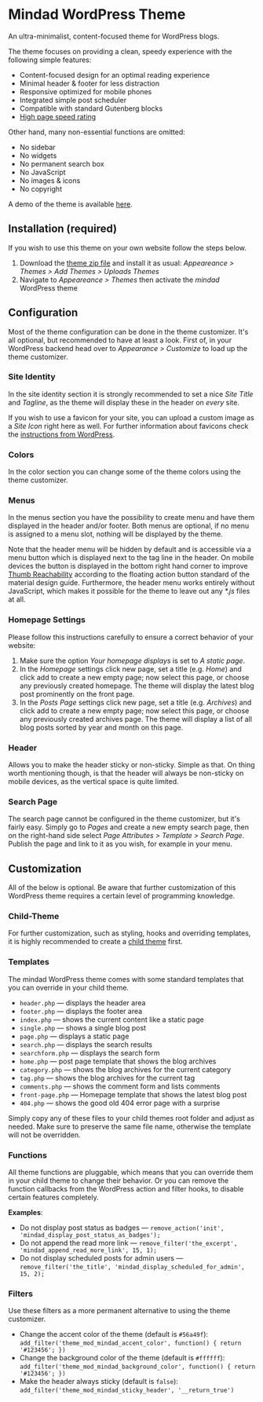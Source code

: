 # Mindad WordPress Theme
An ultra-minimalist, content-focused theme for WordPress blogs.

The theme focuses on providing a clean, speedy experience with the following simple features:
- Content-focused design for an optimal reading experience
- Minimal header & footer for less distraction
- Responsive optimized for mobile phones
- Integrated simple post scheduler
- Compatible with standard Gutenberg blocks
- [High page speed rating](https://developers.google.com/speed/pagespeed/insights/?url=https%3A%2F%2Fdemo.mindad.ch%2F)

Other hand, many non-essential functions are omitted:
- No sidebar
- No widgets
- No permanent search box
- No JavaScript
- No images & icons
- No copyright

A demo of the theme is available [here](https://demo.mindad.ch/).

## Installation (required)
If you wish to use this theme on your own website follow the steps below.
1. Download the [theme zip file](https://demo.mindad.ch/download/) and install it as usual:
 _Appeareance > Themes > Add Themes > Uploads Themes_
2. Navigate to _Appeareance > Themes_ then activate the _mindad_ WordPress theme

## Configuration
Most of the theme configuration can be done in the theme customizer. It's all optional, but recommended to have at least a look. First of, in your WordPress backend head over to _Appearance > Customize_ to load up the theme customizer.

### Site Identity
In the site identity section it is strongly recommended to set a nice _Site Title_ and _Tagline_, as the theme will display these in the header on *every* site.

If you wish to use a favicon for your site, you can upload a custom image as a _Site Icon_ right here as well. For further information about favicons check the [instructions from WordPress](https://codex.wordpress.org/Creating_a_Favicon).

### Colors
In the color section you can change some of the theme colors using the theme customizer.

### Menus
In the menus section you have the possibility to create menu and have them displayed in the header and/or footer. Both menus are optional, if no menu is assigned to a menu slot, nothing will be displayed by the theme.

Note that the header menu will be hidden by default and is accessible via a menu button which is displayed next to the tag line in the header. On mobile devices the button is displayed in the bottom right hand corner to improve [Thumb Reachability](http://uxmovement.com/mobile/why-mobile-menus-belong-at-the-bottom-of-the-screen/) according to the floating action button standard of the material design guide. Furthermore, the header menu works entirely without JavaScript, which makes it possible for the theme to leave out any _*.js_ files at all.

### Homepage Settings
Please follow this instructions carefully to ensure a correct behavior of your website:

1. Make sure the option _Your homepage displays_ is set to _A static page_.
2. In the _Homepage_ settings click new page, set a title (e.g. _Home_) and click add to create a new empty page; now select this page, or choose any previously created homepage. The theme will display the latest blog post prominently on the front page.
3. In the _Posts Page_ settings click new page, set a title (e.g. _Archives_) and click add to create a new empty page; now select this page, or choose any previously created archives page. The theme will display a list of all blog posts sorted by year and month on this page.

### Header
Allows you to make the header sticky or non-sticky. Simple as that. On thing worth mentioning though, is that the header will always be non-sticky on mobile devices, as the vertical space is quite limited.

### Search Page
The search page cannot be configured in the theme customizer, but it's fairly easy. Simply go to _Pages_ and create a new empty search page, then on the right-hand side select _Page Attributes > Template > Search Page_. Publish the page and link to it as you wish, for example in your menu.

## Customization
All of the below is optional. Be aware that further customization of this WordPress theme requires a certain level of programming knowledge.

### Child-Theme
For further customization, such as styling, hooks and overriding templates, it is highly recommended to create a [child theme](https://codex.wordpress.org/Child_Themes) first.

### Templates
The mindad WordPress theme comes with some standard templates that you can override in your child theme.

- `header.php` — displays the header area
- `footer.php` — displays the footer area
- `index.php` — shows the current content like a static page
- `single.php` — shows a single blog post
- `page.php` — displays a static page
- `search.php` — displays the search results
- `searchform.php` — displays the search form
- `home.php` — post page template that shows the blog archives
- `category.php` — shows the blog archives for the current category
- `tag.php` — shows the blog archives for the current tag
- `comments.php` — shows the comment form and lists comments
- `front-page.php` — Homepage template that shows the latest blog post
- `404.php` — shows the good old 404 error page with a surprise

Simply copy any of these files to your child themes root folder and adjust as needed. Make sure to preserve the same file name, otherwise the template will not be overridden.

### Functions
All theme functions are pluggable, which means that you can override them in your child theme to change their behavior. Or you can remove the function callbacks from the WordPress action and filter hooks, to disable certain features completely.

**Examples**:
- Do not display post status as badges — `remove_action('init', 'mindad_display_post_status_as_badges');`
- Do not append the read more link — `remove_filter('the_excerpt', 'mindad_append_read_more_link', 15, 1);`
- Do not display scheduled posts for admin users — `remove_filter('the_title', 'mindad_display_scheduled_for_admin', 15, 2);`

### Filters
Use these filters as a more permanent alternative to using the theme customizer.

- Change the accent color of the theme (default is `#56a49f`):
  `add_filter('theme_mod_mindad_accent_color', function() { return '#123456'; })`
- Change the background color of the theme (default is `#ffffff`):
  `add_filter('theme_mod_mindad_background_color', function() { return '#123456'; })`
- Make the header always sticky (default is `false`):
  `add_filter('theme_mod_mindad_sticky_header', '__return_true')`
